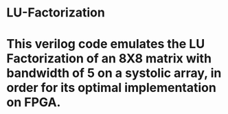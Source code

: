 # LU-Factorization
# This verilog code emulates the LU Factorization of an 8X8 matrix with bandwidth of 5 on a systolic array, in order for its optimal implementation on FPGA.
